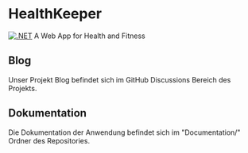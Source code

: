 # HealthKeeper 
[![.NET](https://github.com/Chrissi-Ruege/HealthKeeper/actions/workflows/dotnet.yml/badge.svg)](https://github.com/Chrissi-Ruege/HealthKeeper/actions/workflows/dotnet.yml)
A Web App for Health and Fitness

## Blog
Unser Projekt Blog befindet sich im GitHub Discussions Bereich des Projekts.

## Dokumentation
Die Dokumentation der Anwendung befindet sich im "Documentation/" Ordner des Repositories.

